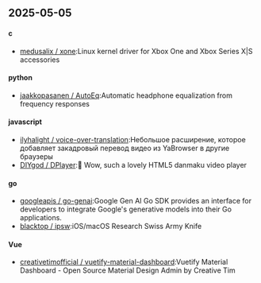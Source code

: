 ## 2025-05-05
#### c
* [medusalix / xone](https://github.com/medusalix/xone):Linux kernel driver for Xbox One and Xbox Series X|S accessories
#### python
* [jaakkopasanen / AutoEq](https://github.com/jaakkopasanen/AutoEq):Automatic headphone equalization from frequency responses
#### javascript
* [ilyhalight / voice-over-translation](https://github.com/ilyhalight/voice-over-translation):Небольшое расширение, которое добавляет закадровый перевод видео из YaBrowser в другие браузеры
* [DIYgod / DPlayer](https://github.com/DIYgod/DPlayer):🍭 Wow, such a lovely HTML5 danmaku video player
#### go
* [googleapis / go-genai](https://github.com/googleapis/go-genai):Google Gen AI Go SDK provides an interface for developers to integrate Google's generative models into their Go applications.
* [blacktop / ipsw](https://github.com/blacktop/ipsw):iOS/macOS Research Swiss Army Knife
#### Vue
* [creativetimofficial / vuetify-material-dashboard](https://github.com/creativetimofficial/vuetify-material-dashboard):Vuetify Material Dashboard - Open Source Material Design Admin by Creative Tim
